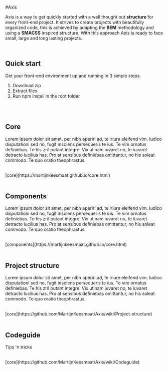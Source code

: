 #Axis

Axis is a way to get quickly started with a well thought out **structure** for every front-end project. It strives to create projects with beautifully organized code, this is achieved by adapting the **BEM** methodology and using a **SMACSS** inspired structure. With this approach Axis is ready to face small, large and long lasting projects.

<br>

## Quick start
Get your front-end environment up and running in 3 simple steps.

1. Download zip 
2. Extract files
3. Run npm install in the root folder

<br>
<br>

## Core
Lorem ipsum dolor sit amet, per nibh aperiri ad, te iriure eleifend vim. Iudico disputationi sed no, fugit insolens persequeris te ius. Te vim ornatus definiebas. Te his zril putant integre. Vix utinam iuvaret no, te iuvaret detracto lucilius has. Pro at sensibus definiebas omittantur, no his soleat commodo. Te quo oratio theophrastus.

<br>
[core](https://martijnkeesmaat.github.io/core.html)

<br>
<br>


## Components
Lorem ipsum dolor sit amet, per nibh aperiri ad, te iriure eleifend vim. Iudico disputationi sed no, fugit insolens persequeris te ius. Te vim ornatus definiebas. Te his zril putant integre. Vix utinam iuvaret no, te iuvaret detracto lucilius has. Pro at sensibus definiebas omittantur, no his soleat commodo. Te quo oratio theophrastus.

<br>
[components](https://martijnkeesmaat.github.io/core.html)

<br>
<br>



## Project structure
Lorem ipsum dolor sit amet, per nibh aperiri ad, te iriure eleifend vim. Iudico disputationi sed no, fugit insolens persequeris te ius. Te vim ornatus definiebas. Te his zril putant integre. Vix utinam iuvaret no, te iuvaret detracto lucilius has. Pro at sensibus definiebas omittantur, no his soleat commodo. Te quo oratio theophrastus.

<br>
[core](https://github.com/MartijnKeesmaat/Axis/wiki/Project-structure)

<br>
<br>


## Codeguide
Tips 'n tricks 

<br>
[core](https://github.com/MartijnKeesmaat/Axis/wiki/Codeguide)




<br>
<br>
